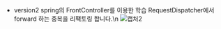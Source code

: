 * version2
spring의 FrontController를 이용한 학습
RequestDispatcher에서 forward 하는 중복을 리팩토링 합니다.\n
![캡처2](https://user-images.githubusercontent.com/42162127/118395198-fc9c3a00-b683-11eb-8871-63601454308f.PNG)
